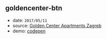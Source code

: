 ## goldencenter-btn
* date: `2017/05/11`
* source: [Golden Center Apartments Zagreb](https://golden-center.com/)
* demo: [codepen]()
